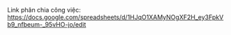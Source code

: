 Link phân chia công việc:
https://docs.google.com/spreadsheets/d/1HJqO1XAMyNOgXF2H_ey3FpkVb9_nfbeum-_95vHO-jo/edit